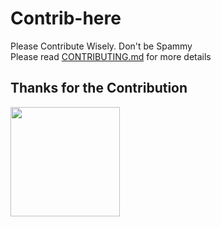 # Contrib-here

Please Contribute Wisely. Don't be Spammy<br>
Please read [CONTRIBUTING.md](https://github.com/Ryuji-Facility/Coding-challenge/blob/main/CONTRIBUTING.md) for more details


**Thanks for the Contribution**
---
<a href = "https://github.com/Ryuji-Facilities/Coding-challenge/graphs/contributors">
  <img src="https://contrib.rocks/image?repo=Ryuji-Facilities/Coding-challenge&max=30&columns=5&anon=1" width="175">
</a>
